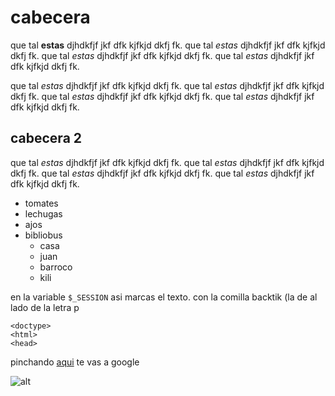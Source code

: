 # cabecera


que tal **estas**   djhdkfjf jkf dfk kjfkjd dkfj fk. que tal *estas*   djhdkfjf jkf dfk kjfkjd dkfj fk. que tal *estas*   djhdkfjf jkf dfk kjfkjd dkfj fk. que tal *estas*   djhdkfjf jkf dfk kjfkjd dkfj fk.

que tal *estas*   djhdkfjf jkf dfk kjfkjd dkfj fk. que tal *estas*   djhdkfjf jkf dfk kjfkjd dkfj fk. que tal *estas*   djhdkfjf jkf dfk kjfkjd dkfj fk. que tal *estas*   djhdkfjf jkf dfk kjfkjd dkfj fk.


## cabecera 2

que tal *estas*   djhdkfjf jkf dfk kjfkjd dkfj fk. que tal *estas*   djhdkfjf jkf dfk kjfkjd dkfj fk. que tal *estas*   djhdkfjf jkf dfk kjfkjd dkfj fk. que tal *estas*   djhdkfjf jkf dfk kjfkjd dkfj fk.

* tomates
* lechugas
* ajos
* bibliobus
   - casa
   - juan
   - barroco
   - kili

en la variable  `$_SESSION` asi marcas el texto. con la comilla backtik (la de al lado de la letra p

```
<doctype>
<html>
<head>
```

pinchando [aqui](http://www.google.es) te vas a google

![alt](https://image.flaticon.com/icons/svg/124/124010.svg)
